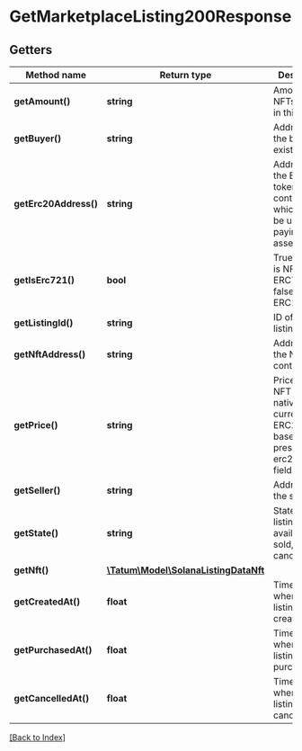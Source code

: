 # GetMarketplaceListing200Response

## Getters

Method name | Return type | Description | Notes
------------ | ------------- | ------------- | -------------
**getAmount()** | **string** | Amount of NFTs to sold in this listing. |
**getBuyer()** | **string** | Address of the buyer, if exists. | [optional]
**getErc20Address()** | **string** | Address of the ERC20 token smart contract, which should be used for paying for the asset | [optional]
**getIsErc721()** | **bool** | True if asset is NFT of type ERC721, false if ERC1155 | [optional]
**getListingId()** | **string** | ID of the listing |
**getNftAddress()** | **string** | Address of the NFT smart contract. | [optional]
**getPrice()** | **string** | Price of the NFT asset in native currency or ERC20 token based on the presence of erc20Address field. |
**getSeller()** | **string** | Address of the seller. |
**getState()** | **string** | State of the listing. 0 - available, 1 - sold, 2 - cancelled |
**getNft()** | [**\Tatum\Model\SolanaListingDataNft**](SolanaListingDataNft.md) |  |
**getCreatedAt()** | **float** | Timestamp when this listing was created |
**getPurchasedAt()** | **float** | Timestamp when this listing was purchased | [optional]
**getCancelledAt()** | **float** | Timestamp when this listing was cancelled | [optional]

[[Back to Index]](../index.md)

